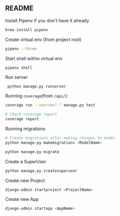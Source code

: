 ## README

Install Pipenv if you don't have it already

```bash
brew install pipenv
```

Create virtual env (from project root)

```bash
pipenv --three
```

Start shell within virtual env

```bash
pipenv shell
```

Run server

```
 python manage.py runserver
```

Running `coverage`(from `/api/`):

```bash
coverage run --source="." manage.py test

# Check coverage report
coverage report
```

Running migrations

```bash
# Create migrations after making changes to model
python manage.py makemigrations <ModelName>

python manage.py migrate
```

Create a SuperUser

```bash
python manage.py createsuperuser
```

Create new Project

```bash
django-admin startproject <ProjectName>
```

Create new App

```bash
django-admin startapp <AppName>
```
